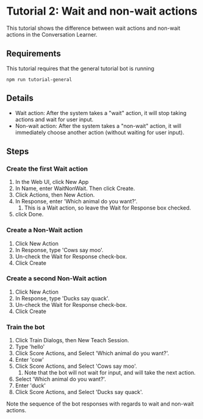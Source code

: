 # Tutorial 2: Wait and non-wait actions

This tutorial shows the difference between wait actions and non-wait actions in the Conversation Learner.

## Requirements
This tutorial requires that the general tutorial bot is running

	npm run tutorial-general

## Details

- Wait action: After the system takes a "wait" action, it will stop taking actions and wait for user input.
- Non-wait action: After the system takes a "non-wait" action, it will immediately choose another action (without waiting for user input).

## Steps

### Create the first Wait action

1. In the Web UI, click New App
2. In Name, enter WaitNonWait. Then click Create.
3. Click Actions, then New Action.
4. In Response, enter 'Which animal do you want?'.
	1. This is a Wait action, so leave the Wait for Response box checked.
2. click Done.


### Create a Non-Wait action

1. Click New Action
2. In Response, type 'Cows say moo'.
3. Un-check the Wait for Response check-box.
4. Click Create

### Create a second Non-Wait action

1. Click New Action
2. In Response, type 'Ducks say quack'.
3. Un-check the Wait for Response check-box.
4. Click Create

### Train the bot

1. Click Train Dialogs, then New Teach Session.
2. Type 'hello'
3. Click Score Actions, and Select 'Which animal do you want?'.
4. Enter 'cow'
5. Click Score Actions, and Select 'Cows say moo'.
	1. Note that the bot will not wait for input, and will take the next action.
2. Select 'Which animal do you want?'.
3. Enter 'duck'
5. Click Score Actions, and Select 'Ducks say quack'.

Note the sequence of the bot responses with regards to wait and non-wait actions.
